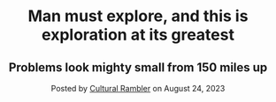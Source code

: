  <header class="masthead" style="background-image: url('/images/excellent.jpg')">
            <div class="container position-relative px-4 px-lg-5">
                <div class="row gx-4 gx-lg-5 justify-content-center">
                    <div class="col-md-10 col-lg-8 col-xl-7">
                        <div class="post-heading">
                            <h1>Man must explore, and this is exploration at its greatest</h1>
                            <h2 class="subheading">Problems look mighty small from 150 miles up</h2>
                            <span class="meta">
                                Posted by
                                <a href="#!">Cultural Rambler</a>
                                on August 24, 2023
                            </span>
                        </div>
                    </div>
                </div>
            </div>
        </header>
